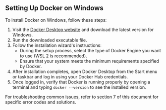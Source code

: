 ## Setting Up Docker on Windows

To install Docker on Windows, follow these steps:

1. Visit the [Docker Desktop website](https://www.docker.com/products/docker-desktop) and download the latest version for Windows.
2. Run the downloaded executable file.
3. Follow the installation wizard's instructions:
   - During the setup process, select the type of Docker Engine you want to use (WSL 2 is recommended).
   - Ensure that your system meets the minimum requirements specified by Docker.
4. After installation completes, open Docker Desktop from the Start menu or taskbar and log in using your Docker Hub credentials.
5. Once logged in, verify that Docker is running properly by opening a terminal and typing `docker --version` to see the installed version.

For troubleshooting common issues, refer to section 7 of this document for specific error codes and solutions.
